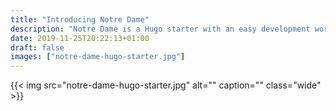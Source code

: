 ```yaml
---
title: "Introducing Notre Dame"
description: "Notre Dame is a Hugo starter with an easy development workflow helping you build fast, modern websites."
date: 2019-11-25T20:22:13+01:00
draft: false
images: ["notre-dame-hugo-starter.jpg"]
---
```


{{< img src="notre-dame-hugo-starter.jpg" alt="" caption="" class="wide" >}}
